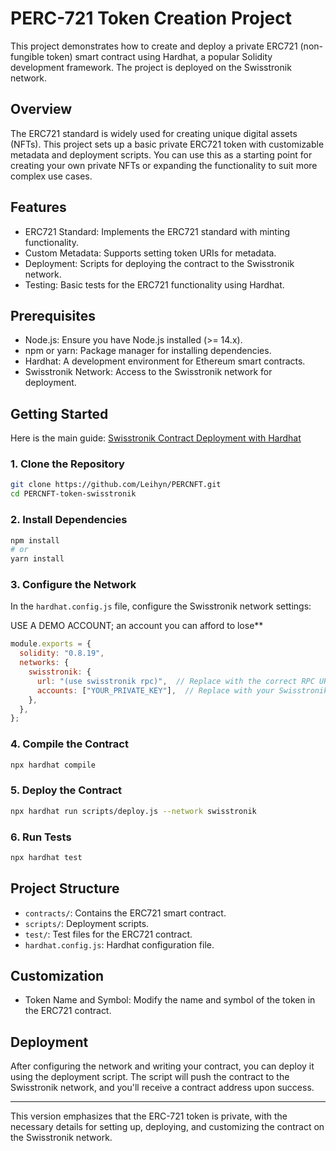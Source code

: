 # PERC-721 Token Creation Project

This project demonstrates how to create and deploy a private ERC721 (non-fungible token) smart contract using Hardhat, a popular Solidity development framework. The project is deployed on the Swisstronik network.

## Overview

The ERC721 standard is widely used for creating unique digital assets (NFTs). This project sets up a basic private ERC721 token with customizable metadata and deployment scripts. You can use this as a starting point for creating your own private NFTs or expanding the functionality to suit more complex use cases.

## Features

- ERC721 Standard: Implements the ERC721 standard with minting functionality.
- Custom Metadata: Supports setting token URIs for metadata.
- Deployment: Scripts for deploying the contract to the Swisstronik network.
- Testing: Basic tests for the ERC721 functionality using Hardhat.

## Prerequisites

- Node.js: Ensure you have Node.js installed (>= 14.x).
- npm or yarn: Package manager for installing dependencies.
- Hardhat: A development environment for Ethereum smart contracts.
- Swisstronik Network: Access to the Swisstronik network for deployment.

## Getting Started

Here is the main guide: [Swisstronik Contract Deployment with Hardhat](https://swisstronik.gitbook.io/swisstronik-docs/development/guides/contract-deployment-hardhat/)

### 1. Clone the Repository

```bash
git clone https://github.com/Leihyn/PERCNFT.git 
cd PERCNFT-token-swisstronik
```

### 2. Install Dependencies

```bash
npm install
# or
yarn install
```

### 3. Configure the Network

In the `hardhat.config.js` file, configure the Swisstronik network settings:

USE A DEMO ACCOUNT; an account you can afford to lose**

```javascript
module.exports = {
  solidity: "0.8.19",
  networks: {
    swisstronik: {
      url: "(use swisstronik rpc)",  // Replace with the correct RPC URL from the Gitbook
      accounts: ["YOUR_PRIVATE_KEY"],  // Replace with your Swisstronik network private key
    },
  },
};
```

### 4. Compile the Contract

```bash
npx hardhat compile
```

### 5. Deploy the Contract

```bash
npx hardhat run scripts/deploy.js --network swisstronik
```

### 6. Run Tests

```bash
npx hardhat test
```

## Project Structure

- `contracts/`: Contains the ERC721 smart contract.
- `scripts/`: Deployment scripts.
- `test/`: Test files for the ERC721 contract.
- `hardhat.config.js`: Hardhat configuration file.

## Customization

- Token Name and Symbol: Modify the name and symbol of the token in the ERC721 contract.

## Deployment

After configuring the network and writing your contract, you can deploy it using the deployment script. The script will push the contract to the Swisstronik network, and you'll receive a contract address upon success.

---

This version emphasizes that the ERC-721 token is private, with the necessary details for setting up, deploying, and customizing the contract on the Swisstronik network.

